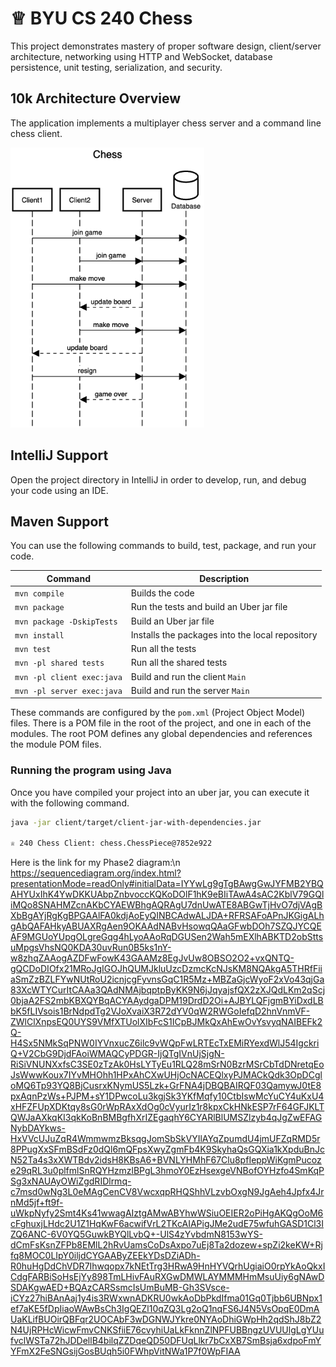 # ♕ BYU CS 240 Chess

This project demonstrates mastery of proper software design, client/server architecture, networking using HTTP and WebSocket, database persistence, unit testing, serialization, and security.

## 10k Architecture Overview

The application implements a multiplayer chess server and a command line chess client.

[![Sequence Diagram](10k-architecture.png)](https://sequencediagram.org/index.html#initialData=C4S2BsFMAIGEAtIGckCh0AcCGAnUBjEbAO2DnBElIEZVs8RCSzYKrgAmO3AorU6AGVIOAG4jUAEyzAsAIyxIYAERnzFkdKgrFIuaKlaUa0ALQA+ISPE4AXNABWAexDFoAcywBbTcLEizS1VZBSVbbVc9HGgnADNYiN19QzZSDkCrfztHFzdPH1Q-Gwzg9TDEqJj4iuSjdmoMopF7LywAaxgvJ3FC6wCLaFLQyHCdSriEseSm6NMBurT7AFcMaWAYOSdcSRTjTka+7NaO6C6emZK1YdHI-Qma6N6ss3nU4Gpl1ZkNrZwdhfeByy9hwyBA7mIT2KAyGGhuSWi9wuc0sAI49nyMG6ElQQA)

## IntelliJ Support

Open the project directory in IntelliJ in order to develop, run, and debug your code using an IDE.

## Maven Support

You can use the following commands to build, test, package, and run your code.

| Command                    | Description                                     |
| -------------------------- | ----------------------------------------------- |
| `mvn compile`              | Builds the code                                 |
| `mvn package`              | Run the tests and build an Uber jar file        |
| `mvn package -DskipTests`  | Build an Uber jar file                          |
| `mvn install`              | Installs the packages into the local repository |
| `mvn test`                 | Run all the tests                               |
| `mvn -pl shared tests`     | Run all the shared tests                        |
| `mvn -pl client exec:java` | Build and run the client `Main`                 |
| `mvn -pl server exec:java` | Build and run the server `Main`                 |

These commands are configured by the `pom.xml` (Project Object Model) files. There is a POM file in the root of the project, and one in each of the modules. The root POM defines any global dependencies and references the module POM files.

### Running the program using Java

Once you have compiled your project into an uber jar, you can execute it with the following command.

```sh
java -jar client/target/client-jar-with-dependencies.jar

♕ 240 Chess Client: chess.ChessPiece@7852e922
```
Here is the link for my Phase2 diagram:\n
https://sequencediagram.org/index.html?presentationMode=readOnly#initialData=IYYwLg9gTgBAwgGwJYFMB2YBQAHYUxIhK4YwDKKUAbpZnbvoccKQKoDOlF1hK9eBIiTAwA4sAC2KblV79GQliMQo8SNAHMZcnAKbCYAEWBhgAQRAgU7dnUwATE8ABGwTjHvO7djVAgBXbBgAYjRgKgBPGAAlFA0kdjAoEyQINBCAdwALJDA+RFRSAFoAPnJKGigALhgAbQAFAHkyABUAXRgAen9OKAAdNABvHsowqQAaGFwbDOh7SZQJYCQEAF9MGUoYUpgOLgreGqg4hLyoAAoRqDGUSen2Wah5mEXlhABKTD2obSttsuMpgsVhsNQ0KDA30uvRun0B5ks1nY-w8zhqZAAogAZDFwFowK43GAAMz8EgJvUw8OBSO2O2+vxQNTQ-gQCDoDIOfx21MRoJgIGOJhQUMJkluUzcDzmcKcNJsKM8NQAkgA5THRfFiiaSmZzBZLFYwNUtRoU2icnjcgFyvnsGqC1R5Mz+MBZaGjcWyoF2xVo43qjGa83XcWTYCurItCAAa3QAdNMAjbqptpByKK9N6jJqyajsfQX2zXJQdLKm2qScj0bjaA2FS2mbKBXQYBqACYAAydgaDPM19DrdD2Oi+AJBYLQFjgmBYiDxdLBbK5fLIVsois1BrNdpdTg2VJoXvaiX3R72dYV0qW2RWGoIefqD2hnVnmVF-ZWlClXnpsEQ0UYS9VMfXTUolXIbFcS1ICpBJMkQxAhEwOvYsvyqNAIBEFk2Q-H4Sx5NMkSqPNW0IYVnxucZ6ilc9vWQpFwLRTEcTxEMiRYexdWlJ54IgckriQ+V2CbG9DjdFAoiWMAQCyPDGR-IjQTgIVnUjSjgN-RiSiVNUNXxfsC3SE0zTzAk0HsLYTyEu1RLQ28mSrN0BzrMSrCbTdDNretqEoJsWwwKoux7IYvMHOhh1HPxAhCXwUHjOcNACEQlxyPJMACkQdk3OpDCgloMQ6Tp93YQ8BjCusrxKNymUS5Lzk+GrFNA4jDBQBAIRQF03QamywJ0tE8pxAqnPzWs+PJPM+sY1DPwcoLu3kgjSk3YKfMqfy10CtbIswMcYuCY4uKxU4xHFZFUpXDKtqy8sG0rWpRAxXdOg0cVyurIz1r8kpxCkHNkESP7rF64GFJKLTQWJaAXkqKI3qkKoBnBMBgfhXrIZEgaqhY6CYARlBlUMSZlzyb4qJgZwEFAGNybDAYkws-HxVVcUJuZqR4WmmwmzBksqgJomSbSkVYIlAYqZpumdU4jmUFZqRMD5r8PPugXxSFmBSdFz0dQl6mQFpsXwyZgmFb4K9SkyhaQsGQXia1kXpduBnJcN52Ta4s3xXWTBdv2idsH8KBsA6+BVNLYHMhF67Clu8pfIeppWiKgmPucoze29qRL3u0plfmlSnRQYHzmzlBPgL3hmoY0EzHsexgeVNBofOYHzfo4SmKqPSg3xNAUAyOWiZgdRIDlrmq-c7msd0wNg3L0eMAgCenCV8VwcxqpRHQShhVLzvbOxgN9JgAeh4Jpfx4JrnMd5jf+ft9f-uWkpNyfy2Smt4Ks41wwagAIztgAMwABYhwWSiuOEIER2oPiHgAKQgOoM6cFghuxjLHdc2U1Z1HqKwF6acwifVrL2TKcAIAPigJMe2udE75wfuhGASD1Cl3IZQ6ANC-6V0YQ5GuwkBYQlLvbQ+-UlS4zYvbdmN8153wYS-dCmFsKsnZFPb8EMlL2hRvUamsCoDsAxpo7uEj8Ta2dozew+spZi2keKW+Rjfq8MOC0LIpY0iljdCYGAAByZEEkYDsDZiADh-R0huHgDdChVDR7Ihwqopx7kNEtTrg3HRwA9HnHYVQrhUgiaiO0rpYkAoQkxICdgFARBiSoHsEjYy898TmLHivFAuRXGwDMWLAYMMMHmMsuUiy6gNAwDSDAKgwAED+BQAzCARSsmcIsUmBuMB-Gh3SVsce-iCYz27hiBAnAaj1y4is3RWxwnADKRU0wkAoDbPkdIfma01Gq0Tjbb6UBNpx1ef7aKE5fDpIiaoWAwBsCh3IgQEZl10qZQ3Lg2oQ1nqFS6J4N5VsOpqE0DmAUaKLifBUOirQBFqr2UOCAbF3wDGNWJYkre0NYAoDhiGWpHh2qdShJ8bZ2N4UjRPHcWicwFmvCNKSfiiE76cvyhiUaLkFknnZlNPFUBBngzUVUUlgLgYUufvclWSTa72hJDDellB4bilqZZDqeQD50DFUqLlkr7bCxXB7SmBsja6xdpoFmYYFmX2FeSNGsijGosBUqh5i0FWhpVitNWa1P7f0WpFIAA
